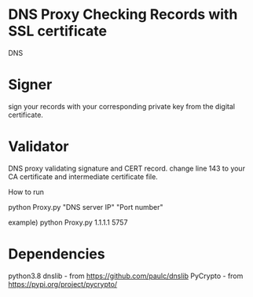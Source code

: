# DNS Proxy Checking Records with SSL certificate
DNS

# Signer
sign your records with your corresponding private key from the digital certificate.

# Validator
DNS proxy validating signature and CERT record.
change line 143 to your CA certificate and intermediate certificate file.

How to run

python Proxy.py "DNS server IP" "Port number"

example) python Proxy.py 1.1.1.1 5757

# Dependencies
python3.8
dnslib - from https://github.com/paulc/dnslib
PyCrypto - from https://pypi.org/project/pycrypto/
